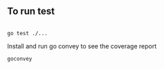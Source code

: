 ## To run test

```

go test ./...

```

Install and run go convey to see the coverage report

```
goconvey

```
